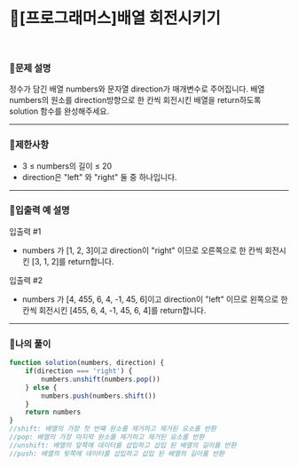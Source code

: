 # 🦄[프로그래머스]배열 회전시키기
<br/>

### 🧡문제 설명
정수가 담긴 배열 numbers와 문자열 direction가 매개변수로 주어집니다. 배열 numbers의 원소를 direction방향으로 한 칸씩 회전시킨 배열을 return하도록 solution 함수를 완성해주세요.
***
### 💛제한사항
- 3 ≤ numbers의 길이 ≤ 20
- direction은 "left" 와 "right" 둘 중 하나입니다.
***
### 💙입출력 예 설명
입출력 #1
- numbers 가 [1, 2, 3]이고 direction이 "right" 이므로 오른쪽으로 한 칸씩 회전시킨 [3, 1, 2]를 return합니다.

입출력 #2
- numbers 가 [4, 455, 6, 4, -1, 45, 6]이고 direction이 "left" 이므로 왼쪽으로 한 칸씩 회전시킨 [455, 6, 4, -1, 45, 6, 4]를 return합니다.
***
### 💜나의 풀이
```javascript
function solution(numbers, direction) {
    if(direction === 'right') {
        numbers.unshift(numbers.pop())
    } else {
        numbers.push(numbers.shift())
    }
    return numbers
}
//shift: 배열의 가장 첫 번째 원소를 제거하고 제거된 요소를 반환
//pop: 배열의 가장 마지막 원소를 제거하고 제거된 요소를 반환
//unshift: 배열의 앞쪽에 데이터를 삽입하고 삽입 된 배열의 길이를 반환
//push: 배열의 뒷쪽에 데이터를 삽입하고 삽입 된 배열의 길이를 반환
```